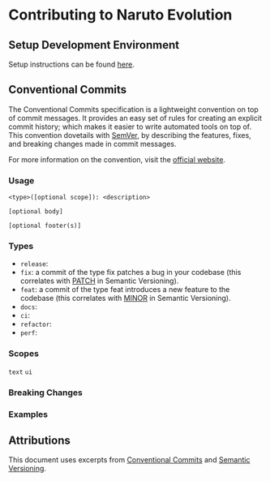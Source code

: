 # Contributing to Naruto Evolution

## Setup Development Environment

Setup instructions can be found [here](https://github.com/lavenblade/naruto-evolution/tree/develop#setup-development-environment).

## Conventional Commits

The Conventional Commits specification is a lightweight convention on top of commit messages. It provides an easy set of rules for creating an explicit commit history; which makes it easier to write automated tools on top of. This convention dovetails with [SemVer](http://semver.org/), by describing the features, fixes, and breaking changes made in commit messages.

For more information on the convention, visit the [official website](https://www.conventionalcommits.org/en/v1.0.0/).

### Usage

```
<type>([optional scope]): <description>

[optional body]

[optional footer(s)]
```

### Types

* `release`: 
* `fix`: a commit of the type fix patches a bug in your codebase (this correlates with [PATCH](http://semver.org/#summary) in Semantic Versioning).
* `feat`: a commit of the type feat introduces a new feature to the codebase (this correlates with [MINOR](http://semver.org/#summary) in Semantic Versioning).
* `docs`:
* `ci`: 
* `refactor`:
* `perf`:

### Scopes

`text`
`ui`

### Breaking Changes

### Examples

## Attributions

This document uses excerpts from [Conventional Commits](https://www.conventionalcommits.org/en/v1.0.0/) and [Semantic Versioning](https://semver.org/spec/v2.0.0.html).